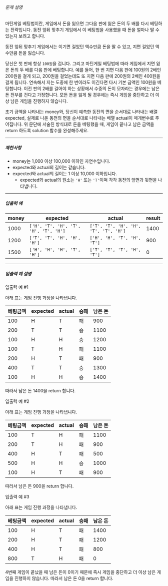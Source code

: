 ###### 문제 설명

마틴게일 베팅법이란, 게임에서 돈을 잃으면 그다음 판에 잃은 돈의 두 배를 다시 베팅하는 전략입니다. 동전 앞뒤 맞추기 게임에서 이 베팅법을 사용했을 때 돈을 얼마나 딸 수 있는지 보려고 합니다.

동전 앞뒤 맞추기 게임에서는 이기면 걸었던 액수만큼 돈을 딸 수 있고, 지면 걸었던 액수만큼 돈을 잃습니다.

당신은 첫 판에 항상 `100원`을 겁니다. 그리고 마틴게일 베팅법에 따라 게임에서 지면 잃은 돈의 두 배를 다음 판에 베팅합니다. 예를 들어, 한 번 지면 다음 판에 100원의 2배인 200원을 걸게 되고, 200원을 걸었는데도 또 지면 다음 판에 200원의 2배인 400원을 걸게 됩니다. 연속해서 지는 도중에 한 번이라도 이긴다면 다시 기본 금액인 100원을 베팅합니다. 이전 판의 2배를 걸어야 하는 상황에서 수중의 돈이 모자라는 경우에는 남은 돈 전부를 건다고 가정합니다. 모든 돈을 잃게 될 경우에는 즉시 게임을 중단하고 더 이상 남은 게임을 진행하지 않습니다.

초기 금액을 나타내는 money와, 당신이 예측한 동전의 면을 순서대로 나타내는 배열 expected, 실제로 나온 동전의 면을 순서대로 나타내는 배열 actual이 매개변수로 주어집니다. 위 문단에 서술된 방식대로 돈을 베팅했을 때, 게임이 끝나고 남은 금액을 return 하도록 solution 함수를 완성해주세요.

------

##### 제한사항

- money는 1,000 이상 100,000 이하인 자연수입니다.
- expected와 actual의 길이는 같습니다.
- expected와 actual의 길이는 1 이상 10,000 이하입니다.
  - expected와 actual의 원소는 `'H'` 또는 `'T'`이며 각각 동전의 앞면과 뒷면을 나타냅니다.

------

##### 입출력 예

| money | expected                              | actual                                | result |
| ----- | ------------------------------------- | ------------------------------------- | ------ |
| 1000  | `['H', 'T', 'H', 'T', 'H', 'T', 'H']` | `['T', 'T', 'H', 'H', 'T', 'T', 'H']` | 1400   |
| 1200  | `['T', 'T', 'H', 'H', 'H']`           | `['H', 'H', 'T', 'H', 'T']`           | 900    |
| 1500  | `['H', 'H', 'H', 'T', 'H']`           | `['T', 'T', 'T', 'H', 'T']`           | 0      |

------

##### 입출력 예 설명

입출력 예 #1

아래 표는 게임 진행 과정을 나타냅니다.

| 베팅금액 | expected | actual | 승패 | 남은 돈 |
| -------- | -------- | ------ | ---- | ------- |
| 100      | H        | T      | 패   | 900     |
| 200      | T        | T      | 승   | 1100    |
| 100      | H        | H      | 승   | 1200    |
| 100      | T        | H      | 패   | 1100    |
| 200      | H        | T      | 패   | 900     |
| 400      | T        | T      | 승   | 1300    |
| 100      | H        | H      | 승   | 1400    |

따라서 남은 돈 1400을 return 합니다.

입출력 예 #2

아래 표는 게임 진행 과정을 나타냅니다.

| 베팅금액 | expected | actual | 승패 | 남은 돈 |
| -------- | -------- | ------ | ---- | ------- |
| 100      | T        | H      | 패   | 1100    |
| 200      | T        | H      | 패   | 900     |
| 400      | H        | T      | 패   | 500     |
| 500      | H        | H      | 승   | 1000    |
| 100      | H        | T      | 패   | 900     |

따라서 남은 돈 900을 return 합니다.

입출력 예 #3

아래 표는 게임 진행 과정을 나타냅니다.

| 베팅금액 | expected | actual | 승패 | 남은 돈 |
| -------- | -------- | ------ | ---- | ------- |
| 100      | H        | T      | 패   | 1400    |
| 200      | H        | T      | 패   | 1200    |
| 400      | H        | T      | 패   | 800     |
| 800      | T        | H      | 패   | 0       |

4번째 게임이 끝났을 때 남은 돈이 0이기 때문에 즉시 게임을 중단하고 더 이상 남은 게임을 진행하지 않습니다. 따라서 남은 돈 0을 return 합니다.